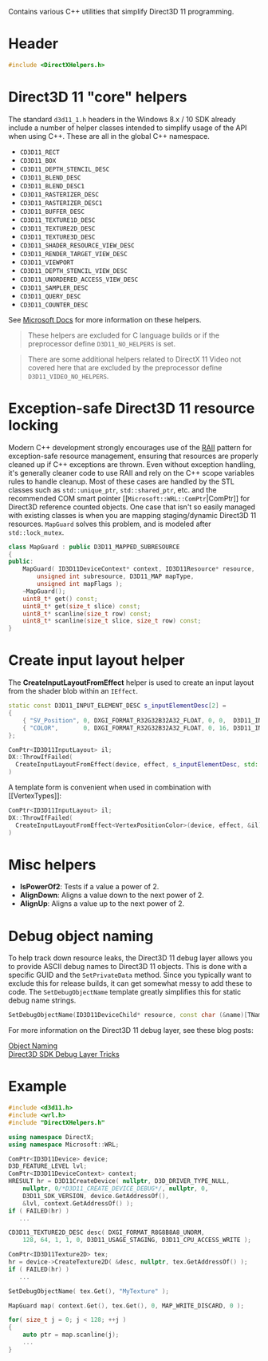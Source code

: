 Contains various C++ utilities that simplify Direct3D 11 programming.

# Header
```cpp
#include <DirectXHelpers.h>
```

# Direct3D 11 "core" helpers
The standard ``d3d11_1.h`` headers in the Windows 8.x / 10 SDK already include a number of helper classes intended to simplify usage of the API when using C++. These are all in the global C++ namespace.

* ``CD3D11_RECT``
* ``CD3D11_BOX``
* ``CD3D11_DEPTH_STENCIL_DESC``
* ``CD3D11_BLEND_DESC``
* ``CD3D11_BLEND_DESC1``
* ``CD3D11_RASTERIZER_DESC``
* ``CD3D11_RASTERIZER_DESC1``
* ``CD3D11_BUFFER_DESC``
* ``CD3D11_TEXTURE1D_DESC``
* ``CD3D11_TEXTURE2D_DESC``
* ``CD3D11_TEXTURE3D_DESC``
* ``CD3D11_SHADER_RESOURCE_VIEW_DESC``
* ``CD3D11_RENDER_TARGET_VIEW_DESC``
* ``CD3D11_VIEWPORT``
* ``CD3D11_DEPTH_STENCIL_VIEW_DESC``
* ``CD3D11_UNORDERED_ACCESS_VIEW_DESC``
* ``CD3D11_SAMPLER_DESC``
* ``CD3D11_QUERY_DESC``
* ``CD3D11_COUNTER_DESC``

See [Microsoft Docs](https://docs.microsoft.com/en-us/windows/desktop/direct3d11/cd3d11-helper-classes) for more information on these helpers.

> These helpers are excluded for C language builds or if the preprocessor define ``D3D11_NO_HELPERS`` is set.

> There are some additional helpers related to DirectX 11 Video not covered here that are excluded by the preprocessor define ``D3D11_VIDEO_NO_HELPERS``.

# Exception-safe Direct3D 11 resource locking
Modern C++ development strongly encourages use of the [RAII](http://en.wikipedia.org/wiki/Resource_Acquisition_Is_Initialization) pattern for exception-safe resource management, ensuring that resources are properly cleaned up if C++ exceptions are thrown. Even without exception handling, it's generally cleaner code to use RAII and rely on the C++ scope variables rules to handle cleanup. Most of these cases are handled by the STL classes such as ``std::unique_ptr``, ``std::shared_ptr``, etc. and the recommended COM smart pointer [[``Microsoft::WRL::ComPtr``|ComPtr]] for Direct3D reference counted objects. One case that isn't so easily managed with existing classes is when you are mapping staging/dynamic Direct3D 11 resources. ``MapGuard`` solves this problem, and is modeled after ``std::lock_mutex``.

```cpp
class MapGuard : public D3D11_MAPPED_SUBRESOURCE
{
public:
    MapGuard( ID3D11DeviceContext* context, ID3D11Resource* resource,
        unsigned int subresource, D3D11_MAP mapType,
        unsigned int mapFlags );
    ~MapGuard();
    uint8_t* get() const;
    uint8_t* get(size_t slice) const;
    uint8_t* scanline(size_t row) const;
    uint8_t* scanline(size_t slice, size_t row) const;
}
```

# Create input layout helper

The **CreateInputLayoutFromEffect** helper is used to create an input layout from the shader blob within an ``IEffect``.

```cpp
static const D3D11_INPUT_ELEMENT_DESC s_inputElementDesc[2] =
{
    { "SV_Position", 0, DXGI_FORMAT_R32G32B32A32_FLOAT, 0, 0,  D3D11_INPUT_PER_VERTEX_DATA,  0 },
    { "COLOR",       0, DXGI_FORMAT_R32G32B32A32_FLOAT, 0, 16, D3D11_INPUT_PER_VERTEX_DATA , 0 },
};

ComPtr<ID3D11InputLayout> il;
DX::ThrowIfFailed(
  CreateInputLayoutFromEffect(device, effect, s_inputElementDesc, std::size(s_inputElementDesc), &il)
)
```

A template form is convenient when used in combination with [[VertexTypes]]:

```cpp
ComPtr<ID3D11InputLayout> il;
DX::ThrowIfFailed(
  CreateInputLayoutFromEffect<VertexPositionColor>(device, effect, &il)
)
```

# Misc helpers

* **IsPowerOf2**: Tests if a value a power of 2.
* **AlignDown**: Aligns a value down to the next power of 2.
* **AlignUp**: Aligns a value up to the next power of 2.

# Debug object naming
To help track down resource leaks, the Direct3D 11 debug layer allows you to provide ASCII debug names to Direct3D 11 objects. This is done with a specific GUID and the ``SetPrivateData`` method. Since you typically want to exclude this for release builds, it can get somewhat messy to add these to code. The ``SetDebugObjectName`` template greatly simplifies this for static debug name strings.

```cpp
SetDebugObjectName(ID3D11DeviceChild* resource, const char (&name)[TNameLength]);
```

For more information on the Direct3D 11 debug layer, see these blog posts:

[Object Naming](https://walbourn.github.io/object-naming/)  
[Direct3D SDK Debug Layer Tricks](https://walbourn.github.io/direct3d-sdk-debug-layer-tricks/)

# Example

```cpp
#include <d3d11.h>
#include <wrl.h>
#include "DirectXHelpers.h"

using namespace DirectX;
using namespace Microsoft::WRL;

ComPtr<ID3D11Device> device;
D3D_FEATURE_LEVEL lvl;
ComPtr<ID3D11DeviceContext> context;
HRESULT hr = D3D11CreateDevice( nullptr, D3D_DRIVER_TYPE_NULL,
    nullptr, 0/*D3D11_CREATE_DEVICE_DEBUG*/, nullptr, 0,
    D3D11_SDK_VERSION, device.GetAddressOf(),
    &lvl, context.GetAddressOf() );
if ( FAILED(hr) )
   ...

CD3D11_TEXTURE2D_DESC desc( DXGI_FORMAT_R8G8B8A8_UNORM,
    128, 64, 1, 1, 0, D3D11_USAGE_STAGING, D3D11_CPU_ACCESS_WRITE );

ComPtr<ID3D11Texture2D> tex;
hr = device->CreateTexture2D( &desc, nullptr, tex.GetAddressOf() );
if ( FAILED(hr) )
   ...

SetDebugObjectName( tex.Get(), "MyTexture" );

MapGuard map( context.Get(), tex.Get(), 0, MAP_WRITE_DISCARD, 0 );

for( size_t j = 0; j < 128; ++j )
{
    auto ptr = map.scanline(j);
    ...
}
```
